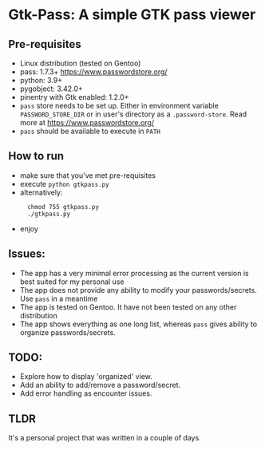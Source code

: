 # Gtk-Pass: A simple GTK pass viewer

## Pre-requisites
* Linux distribution (tested on Gentoo)
* pass: 1.7.3+ https://www.passwordstore.org/
* python: 3.9+
* pygobject: 3.42.0+
* pinentry with Gtk enabled: 1.2.0+
* `pass` store needs to be set up. Either in environment variable `PASSWORD_STORE_DIR` or in user's directory as a `.password-store`. Read more at https://www.passwordstore.org/
* `pass` should be available to execute in `PATH`

## How to run
* make sure that you've met pre-requisites
* execute `python gtkpass.py`
* alternatively:
  ```
    chmod 755 gtkpass.py
    ./gtkpass.py
  ```
* enjoy

## Issues:
* The app has a very minimal error processing as the current version is best suited for my personal use
* The app does not provide any ability to modify your passwords/secrets. Use `pass` in a meantime
* The app is tested on Gentoo. It have not been tested on any other distribution
* The app shows everything as one long list, whereas `pass` gives ability to organize passwords/secrets.

## TODO:
* Explore how to display 'organized' view.
* Add an ability to add/remove a password/secret.
* Add error handling as encounter issues.

## TLDR
It's a personal project that was written in a couple of days.

